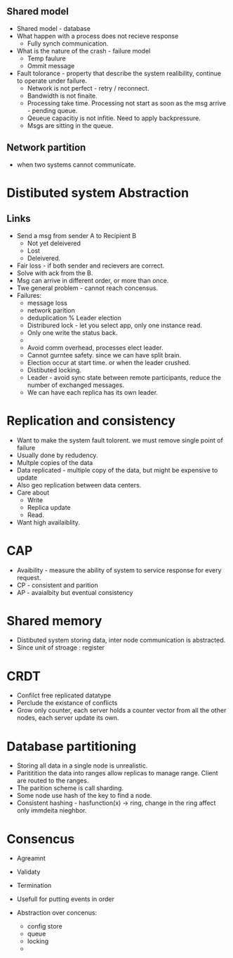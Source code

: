

Shared model
----------
- Shared model - database
- What happen with a process does not recieve response
  - Fully synch communication. 
- What is the nature of the crash - failure model
  - Temp faulure
  - Ommit message
- Fault tolorance - property that describe the system realibility, continue to operate under failure. 
  - Network is not perfect - retry / reconnect.
  - Bandwidth is not finaite.
  - Processing take time. Processing not start as soon as the msg arrive - pending queue.
  - Qeueue capacitiy is not infitie. Need to apply backpressure.
  - Msgs are sitting in the queue. 
## Network partition
- when two systems cannot communicate.


# Distibuted system Abstraction
## Links
- Send a msg from sender A to Recipient B
  - Not yet deleivered
  - Lost
  - Deleivered.
- Fair loss - if both sender and recievers are correct.
- Solve with ack from the B. 
- Msg can arrive in different order, or more than once. 
- Twe general problem - cannot reach concensus. 
- Failures:
  - message loss
  - network parition
  - deduplication
% Leader election
  - Distribured lock - let you select app, only one instance read.
  - Only one write the status back.
  - 
  - Avoid comm overhead, processes elect leader.
  - Cannot gurntee safety. since we can have split brain.
  - Election occur at start time. or when the leader crushed.
  - Distibuted locking. 
  - Leader - avoid sync state between remote participants, reduce the number of exchanged messages. 
  - We can have each replica has its own leader.
# Replication and consistency
  - Want to make the system fault tolorent. we must remove single point of failure
  - Usually done by redudency.
  - Multple copies of the data
  - Data replicated - multiple copy of the data, but might be expensive to update
  - Also geo replication between data centers.
  - Care about
    - Write
    - Replica update
    - Read.
  - Want high availaiblity.
# CAP
- Avaibility - measure the ability of system to service response for every request.
- CP - consistent and parition
- AP - avaialbity but eventual consistency

# Shared memory
- Distibuted system storing data, inter node communication is abstracted.
- Since unit of stroage : register

# CRDT
- Confilct free replicated datatype
- Perclude the existance of conflicts
- Grow only counter, each server holds a counter vector from all the other nodes, each server update its own.

# Database partitioning 
- Storing all data in a single node is unrealistic. 
- Parititition the data into ranges allow replicas to manage range. Client are routed to the ranges.
- The parition scheme is call sharding.
- Some node use hash of the key to find a node.
- Consistent hashing  - hasfunction(x) -> ring, change in the ring affect only immdeita nieghbor.


# Consencus
- Agreamnt
- Validaty
- Termination
- Usefull for putting events in order

- Abstraction over concenus:
  - config store
  - queue
  - locking
  - 